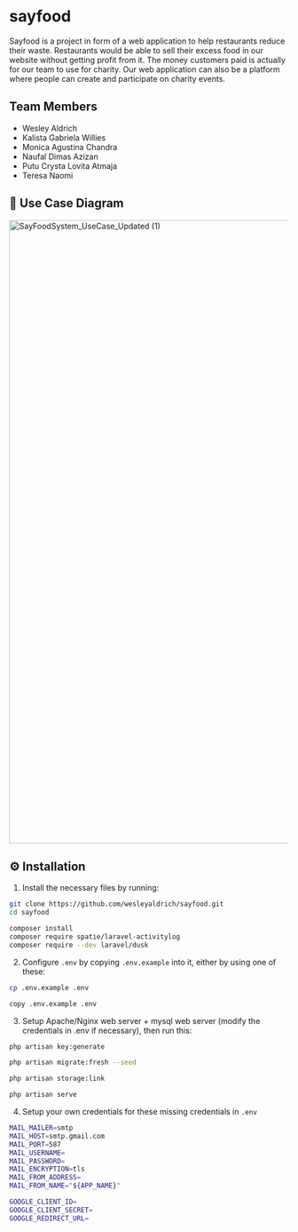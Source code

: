 # sayfood

Sayfood is a project in form of a web application to help restaurants reduce their waste. Restaurants would be able to sell their excess food in our website without getting profit from it. The money customers paid is actually for our team to use for charity. Our web application can also be a platform where people can create and participate on charity events.

## Team Members
- Wesley Aldrich
- Kalista Gabriela Willies
- Monica Agustina Chandra
- Naufal Dimas Azizan
- Putu Crysta Lovita Atmaja
- Teresa Naomi

## 🚀 Use Case Diagram

<img width="835" height="1122" alt="SayFoodSystem_UseCase_Updated (1)" src="https://github.com/user-attachments/assets/5865fe5e-7592-43a1-9cf4-8e94509e8126" />

## ⚙️ Installation

1. Install the necessary files by running:
```bash
git clone https://github.com/wesleyaldrich/sayfood.git
cd sayfood

composer install
composer require spatie/laravel-activitylog
composer require --dev laravel/dusk
```

2. Configure `.env` by copying `.env.example` into it, either by using one of these:
```bash
cp .env.example .env
```
```bash
copy .env.example .env
```

3. Setup Apache/Nginx web server + mysql web server (modify the credentials in .env if necessary), then run this:
```bash
php artisan key:generate

php artisan migrate:fresh --seed

php artisan storage:link

php artisan serve
```

4. Setup your own credentials for these missing credentials in `.env`
```bash
MAIL_MAILER=smtp
MAIL_HOST=smtp.gmail.com
MAIL_PORT=587
MAIL_USERNAME=
MAIL_PASSWORD=
MAIL_ENCRYPTION=tls
MAIL_FROM_ADDRESS=
MAIL_FROM_NAME="${APP_NAME}"

GOOGLE_CLIENT_ID=
GOOGLE_CLIENT_SECRET=
GOOGLE_REDIRECT_URL=
```
